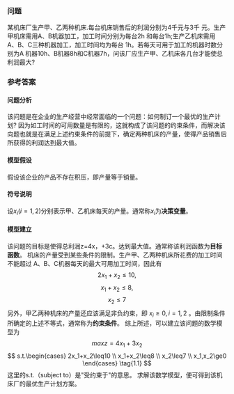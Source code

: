 ### 问题
某机床厂生产甲、乙两种机床.每台机床销售后的利润分别为4千元与3千 元。生产甲机床需用A、B机器加工，加工时间分别为每台2h 和每台1h;生产乙机床需用 A、B、C三种机器加工，加工时间均为每台 1h。若每天可用于加工的机器时数分别为A 机器10h、B机器8h和C机器7h，问该厂应生产甲、乙机床各几台才能使总利润最大?
### 参考答案
#### 问题分析
该问题是在企业的生产经营中经常面临的一个问题：如何制订一个最优的生产计划? 因为如工时间的可用数量是有限的，这就构成了该问题的约束条件，而解决该向题也就是在满足上述约束条件的前提下，确定两种机床的产量，使得产品销售后所获得的利润达到最大值。
#### 模型假设
假设该企业的产品不存在积压，即产量等于销量。
#### 符号说明
设$x_i(i=1,2)$分别表示甲、乙机床每天的产量。通常称$x_i$为**决策变量**。
#### 模型建立
该问题的目标是使得总利润z=4x，+3c。达到最大值。通常称该利润函数为**目标函数**。
机床的产量受到某些条件的限制。生产甲、乙两种机床所花费的加工时间不能超过 A、B、C机器每天的最大可用加工时间，因此有
$$
2x_1+x_2\leq10,
$$
$$
x_1+x_2\leq8,
$$
$$
x_2\leq7
$$
另外，甲乙两种机床的产量还应该满足非负约束，即 $x_i\ge0,i=1,2$ 。由限制条件所确定的上述不等式，通常称为**约束条件**。
综上所述，可以建立该问题的数学模型为
$$
max z = 4x_1+3x_2
$$
$$
s.t.\begin{cases}
2x_1+x_2\leq10 \\
x_1+x_2\leq8 \\
x_2\leq7 \\
x_1,x_2\ge0
\end{cases} \tag{1.1}
$$
这里的s.t.（subject to）是"受约束于"的意思。
求解该数学模型，便可得到该机床厂的最优生产计划方案。
